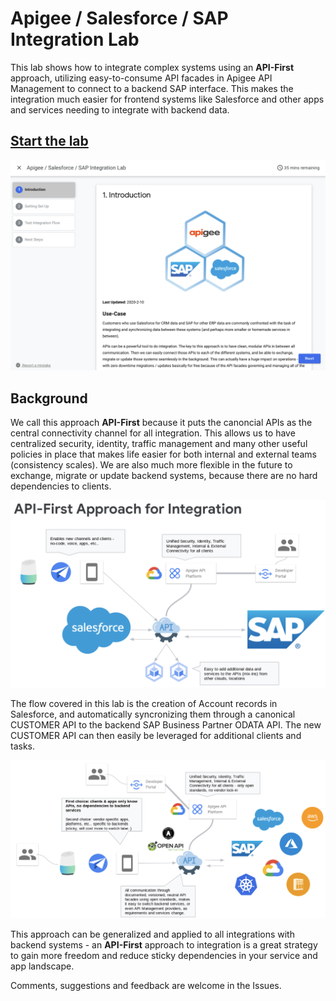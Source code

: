 # Apigee / Salesforce / SAP Integration Lab

This lab shows how to integrate complex systems using an **API-First** approach, utilizing easy-to-consume API facades in Apigee API Management to connect to a backend SAP interface.  This makes the integration much easier for frontend systems like Salesforce and other apps and services needing to integrate with backend data.

## [Start the lab](https://tyayers.github.io/apigee-sf-sap-lab)
[<img src="img/cover.png" />](https://tyayers.github.io/apigee-sf-sap-lab)

## Background

We call this approach **API-First** because it puts the canoncial APIs as the central connectivity channel for all integration.  This allows us to have centralized security, identity, traffic management and many other useful policies in place that makes life easier for both internal and external teams (consistency scales).  We are also much more flexible in the future to exchange, migrate or update backend systems, because there are no hard dependencies to clients.

![API-First Integration](img/arch1.png)

The flow covered in this lab is the creation of Account records in Salesforce, and automatically syncronizing them through a canonical CUSTOMER API to the backend SAP Business Partner ODATA API.  The new CUSTOMER API can then easily be leveraged for additional clients and tasks.

![Integration Flow](img/arch2.png)

This approach can be generalized and applied to all integrations with backend systems - an **API-First** approach to integration is a great strategy to gain more freedom and reduce sticky dependencies in your service and app landscape.

Comments, suggestions and feedback are welcome in the Issues.